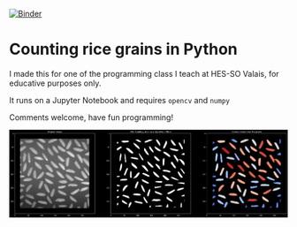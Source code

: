 [![Binder](https://mybinder.org/badge_logo.svg)](https://mybinder.org/v2/gh/pmudry/riceGrainsCounter/HEAD)

# Counting rice grains in Python

I made this for one of the programming class I teach at HES-SO Valais, for educative purposes only. 

It runs on a Jupyter Notebook and requires `opencv` and `numpy`

Comments welcome, have fun programming!

![plot](./images/output.png)
